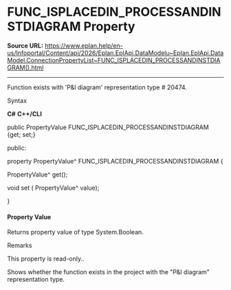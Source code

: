# FUNC_ISPLACEDIN_PROCESSANDINSTDIAGRAM Property

**Source URL:** https://www.eplan.help/en-us/Infoportal/Content/api/2026/Eplan.EplApi.DataModelu~Eplan.EplApi.DataModel.ConnectionPropertyList~FUNC_ISPLACEDIN_PROCESSANDINSTDIAGRAM().html

---

Function exists with 'P&I diagram' representation type # 20474.

Syntax

**C#**
**C++/CLI**


public PropertyValue FUNC_ISPLACEDIN_PROCESSANDINSTDIAGRAM {get; set;}

public:

property PropertyValue^ FUNC_ISPLACEDIN_PROCESSANDINSTDIAGRAM {

   PropertyValue^ get();

   void set (    PropertyValue^ value);

}


#### Property Value

Returns property value of type System.Boolean.

Remarks

This property is read-only..

Shows whether the function exists in the project with the "P&I diagram" representation type.
